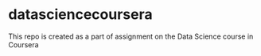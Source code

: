 # datasciencecoursera
This repo is created as a part of assignment on the Data Science course in Coursera
